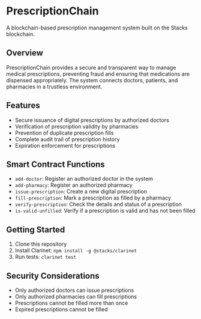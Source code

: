 # PrescriptionChain

A blockchain-based prescription management system built on the Stacks blockchain.

## Overview

PrescriptionChain provides a secure and transparent way to manage medical prescriptions, preventing fraud and ensuring that medications are dispensed appropriately. The system connects doctors, patients, and pharmacies in a trustless environment.

## Features

- Secure issuance of digital prescriptions by authorized doctors
- Verification of prescription validity by pharmacies
- Prevention of duplicate prescription fills
- Complete audit trail of prescription history
- Expiration enforcement for prescriptions

## Smart Contract Functions

- `add-doctor`: Register an authorized doctor in the system
- `add-pharmacy`: Register an authorized pharmacy
- `issue-prescription`: Create a new digital prescription
- `fill-prescription`: Mark a prescription as filled by a pharmacy
- `verify-prescription`: Check the details and status of a prescription
- `is-valid-unfilled`: Verify if a prescription is valid and has not been filled

## Getting Started

1. Clone this repository
2. Install Clarinet: `npm install -g @stacks/clarinet`
3. Run tests: `clarinet test`

## Security Considerations

- Only authorized doctors can issue prescriptions
- Only authorized pharmacies can fill prescriptions
- Prescriptions cannot be filled more than once
- Expired prescriptions cannot be filled

